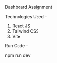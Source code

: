 Dashboard Assignment

Technologies Used - 
 1. React JS
 2. Tailwind CSS
 3. Vite

Run Code - 

 npm run dev
